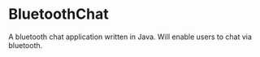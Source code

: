# BluetoothChat
A bluetooth chat application written in Java. Will enable users to chat via bluetooth.
